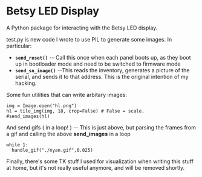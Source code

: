 Betsy LED Display
=================

A Python package for interacting with the Betsy LED display.


test.py is new code I wrote to use PIL to generate some images. In particular:

* **`send_reset()`**  -- Call this once when each panel boots up, as they boot up in bootloader mode and need to be switched to firmware mode
* **`send_sn_image()`** --This reads the inventory, generates a picture of the serial, and sends it to that address. This is the original intention of my hacking.



Some fun utilities that can write arbitary images:
```
img = Image.open("hl.png")
hl = tile_img(img, 18, crop=False) # False = scale.
#send_images(hl)
```

And send gifs ( in a loop! ) -- This is just above, but parsing the frames from a gif and calling the above **send_images** in a loop
```
while 1:
  handle_gif("./nyan.gif",0.025)
```

Finally, there's some TK stuff I used for visualization when writing this stuff at home, but it's not really useful anymore, and will be removed shortly.
